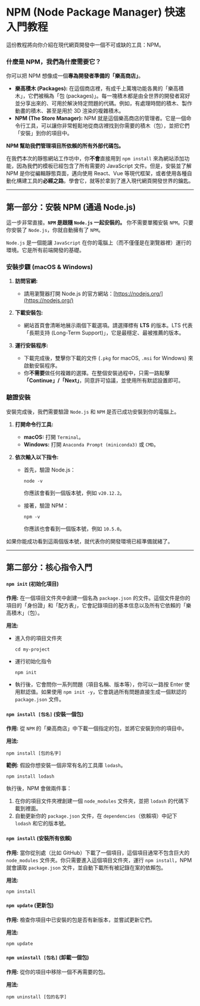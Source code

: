 # NPM (Node Package Manager) 快速入門教程

這份教程將向你介紹在現代網頁開發中一個不可或缺的工具：NPM。

### 什麼是 NPM，我們為什麼需要它？

你可以把 NPM 想像成一個**專為開發者準備的「樂高商店」**。

*   **樂高積木 (Packages):** 在這個商店裡，有成千上萬塊功能各異的「樂高積木」，它們被稱為「包 (packages)」。每一塊積木都是由全世界的開發者寫好並分享出來的、可用於解決特定問題的代碼。例如，有處理時間的積木、製作動畫的積木、甚至是用於 3D 渲染的複雜積木。
*   **NPM (The Store Manager):** NPM 就是這個樂高商店的管理者。它是一個命令行工具，可以讓你非常輕鬆地從商店裡找到你需要的積木（包），並把它們「安裝」到你的項目中。

**NPM 幫助我們管理項目所依賴的所有外部代碼包。**

在我們本次的靜態網站工作坊中，你**不會**直接用到 `npm install` 來為網站添加功能，因為我們的模板已經包含了所有需要的 JavaScript 文件。但是，安裝並了解 NPM 是你從編輯靜態頁面，邁向使用 React、Vue 等現代框架，或者使用各種自動化構建工具的**必經之路**。學會它，就等於拿到了進入現代網頁開發世界的鑰匙。

---

## 第一部分：安裝 NPM (通過 Node.js)

這一步非常直接。**`NPM` 是跟隨 `Node.js` 一起安裝的。** 你不需要單獨安裝 `NPM`。只要你安裝了 `Node.js`，你就自動擁有了 `NPM`。

`Node.js` 是一個能讓 `JavaScript` 在你的電腦上（而不僅僅是在瀏覽器裡）運行的環境。它是所有前端開發的基礎。

### 安裝步驟 (macOS & Windows)

1.  **訪問官網:**
    *   請用瀏覽器打開 Node.js 的官方網站：[https://nodejs.org/](https://nodejs.org/)

2.  **下載安裝包:**
    *   網站首頁會清晰地展示兩個下載選項。請選擇標有 **LTS** 的版本。LTS 代表「長期支持 (Long-Term Support)」，它是最穩定、最被推薦的版本。

3.  **運行安裝程序:**
    *   下載完成後，雙擊你下載的文件 (`.pkg` for macOS, `.msi` for Windows) 來啟動安裝程序。
    *   你**不需要**做任何複雜的選擇。在整個安裝過程中，只需一路點擊 **「Continue」/「Next」**，同意許可協議，並使用所有默認設置即可。

### 驗證安裝

安裝完成後，我們需要驗證 `Node.js` 和 `NPM` 是否已成功安裝到你的電腦上。

1.  **打開命令行工具:**
    *   **macOS:** 打開 `Terminal`。
    *   **Windows:** 打開 `Anaconda Prompt (miniconda3)` 或 `CMD`。

2.  **依次輸入以下指令:**
    *   首先，驗證 Node.js：
        ```
        node -v
        ```
        你應該會看到一個版本號，例如 `v20.12.2`。

    *   接著，驗證 NPM：
        ```
        npm -v
        ```
        你應該也會看到一個版本號，例如 `10.5.0`。

如果你能成功看到這兩個版本號，就代表你的開發環境已經準備就緒了。

---

## 第二部分：核心指令入門

#### `npm init` (初始化項目)

**作用:** 在一個項目文件夾中創建一個名為 `package.json` 的文件。這個文件是你的項目的「身份證」和「配方表」，它會記錄項目的基本信息以及所有它依賴的「樂高積木」（包）。

**用法:**
*   進入你的項目文件夾
    ```
    cd my-project
    ```
*   運行初始化指令
    ```
    npm init
    ```

  * 執行後，它會問你一系列問題（項目名稱、版本等），你可以一路按 Enter 使用默認值。如果使用 `npm init -y`，它會跳過所有問題直接生成一個默認的 `package.json` 文件。

#### `npm install [包名]` (安裝一個包)

**作用:** 從 `NPM` 的「樂高商店」中下載一個指定的包，並將它安裝到你的項目中。

**用法:**
```
npm install [包的名字]
```

**範例:**
假設你想安裝一個非常有名的工具庫 `lodash`。
```
npm install lodash
```
執行後，NPM 會做兩件事：
1.  在你的項目文件夾裡創建一個 `node_modules` 文件夾，並把 `lodash` 的代碼下載到裡面。
2.  自動更新你的 `package.json` 文件，在 `dependencies`（依賴項）中記下 `lodash` 和它的版本號。

#### `npm install` (安裝所有依賴)

**作用:** 當你從別處（比如 GitHub）下載了一個項目，這個項目通常不包含巨大的 `node_modules` 文件夾。你只需要進入這個項目文件夾，運行 `npm install`，NPM 就會讀取 `package.json` 文件，並自動下載所有被記錄在案的依賴包。

**用法:**
```
npm install
```

#### `npm update` (更新包)

**作用:** 檢查你項目中已安裝的包是否有新版本，並嘗試更新它們。

**用法:**
```
npm update
```

#### `npm uninstall [包名]` (卸載一個包)

**作用:** 從你的項目中移除一個不再需要的包。

**用法:**
```
npm uninstall [包的名字]
```

